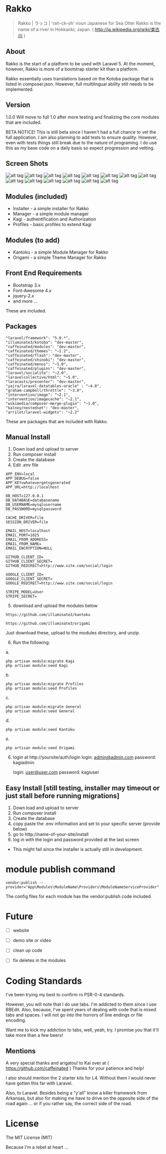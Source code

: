 # Rakko

> Rakko | ラッコ | 'rah-ck-oh'
> noun
> Japanese for Sea Otter
> Rakko is the name of a river in Hokkaido, Japan. ( http://ja.wikipedia.org/wiki/楽古川 )



## About
Rakko is the start of a platform to be used with Laravel 5.
At the moment, however, Rakko is more of a bootstrap starter kit than a platform.


Rakko essentially uses translations based on the Kotoba package that is listed in composer.json.
However, full multilingual ability still needs to be implemented.



## Version
1.0.0
Will move to full 1.0 after more testing and finalizing the core modules that are included.

BETA NOTICE!
This is still beta since I haven't had a full chance to vet the full application.
I am also planning to add tests to ensure quality.
However, even with tests things still break due to the nature of programing.
I do use this as my base code on a daily basis so expect progression and vetting.



## Screen Shots

![alt tag](https://raw.github.com/illuminate3/rakko/master/public/images/screenshots/welcome.png)
![alt tag](https://raw.github.com/illuminate3/rakko/master/public/images/screenshots/installer.png)
![alt tag](https://raw.github.com/illuminate3/rakko/master/public/images/screenshots/main_page.png)
![alt tag](https://raw.github.com/illuminate3/rakko/master/public/images/screenshots/multi_lingual.png)
![alt tag](https://raw.github.com/illuminate3/rakko/master/public/images/screenshots/social_login.png)
![alt tag](https://raw.github.com/illuminate3/rakko/master/public/images/screenshots/admin_dash.png)
![alt tag](https://raw.github.com/illuminate3/rakko/master/public/images/screenshots/modules.png)
![alt tag](https://raw.github.com/illuminate3/rakko/master/public/images/screenshots/themes.png)
![alt tag](https://raw.github.com/illuminate3/rakko/master/public/images/screenshots/users.png)
![alt tag](https://raw.github.com/illuminate3/rakko/master/public/images/screenshots/user_info.png)
![alt tag](https://raw.github.com/illuminate3/rakko/master/public/images/screenshots/edit_user.png)
![alt tag](https://raw.github.com/illuminate3/rakko/master/public/images/screenshots/edit_role.png)
![alt tag](https://raw.github.com/illuminate3/rakko/master/public/images/screenshots/permissions.png)
![alt tag](https://raw.github.com/illuminate3/rakko/master/public/images/screenshots/profile.png)



## Modules (included)
* Installer - a simple installer for Rakko
* Manager - a simple module manager
* Kagi - authentification and Authorization
* Profiles - basic profiles to extend Kagi



## Modules (to add)
* Kantoku - a simple Module Manager for Rakko
* Origami - a simple Theme Manager for Rakko


## Front End Requirements
* Bootstrap 3.x
* Font-Awesome 4.x
* jquery-2.x
* and more ...

These are included.


## Packages
```
"laravel/framework": "5.0.*",
"illuminate3/kotoba": "dev-master",
"caffeinated/modules": "dev-master",
"caffeinated/themes": "~1.2",
"caffeinated/flash": "dev-master",
"caffeinated/shinobi": "dev-master",
"caffeinated/menus": "~1.0",
"caffeinated/plugins": "dev-master",
"laravel/socialite": "~2.0",
"laravelcollective/html": "~5.0",
"laracasts/presenter": "dev-master",
"yajra/laravel-datatables-oracle" : "~4.0",
"graham-campbell/throttle": "~3.0",
"intervention/image": "~2.1",
"intervention/imagecache": "~2.1",
"wikimedia/composer-merge-plugin": "~1.0",
"kalnoy/nestedset": "dev-master",
"arrilot/laravel-widgets": "~2.2"
```

These are packages that are included with Rakko.



## Manual Install

1. Down load and upload to server
2. Run composer install
3. Create the database
4. Edit .env file
```
APP_ENV=local
APP_DEBUG=false
APP_KEY=whatevergetsgenerated
APP_URL=http://localhost

DB_HOST=127.0.0.1
DB_DATABASE=databasename
DB_USERNAME=mysqlusername
DB_PASSWORD=mysqlpassword

CACHE_DRIVER=file
SESSION_DRIVER=file

EMAIL_HOST=localhost
EMAIL_PORT=1025
EMAIL_FROM_ADDRESS=
EMAIL_FROM_NAME=
EMAIL_ENCRYPTION=NULL

GITHUB_CLIENT_ID=
GITHUB_CLIENT_SECRET=
GITHUB_REDIRECT=http://www.site.com/social/login

GOOGLE_CLIENT_ID=
GOOGLE_CLIENT_SECRET=
GOOGLE_REDIRECT=http://www.site.com/social/login

STRIPE_MODEL=User
STRIPE_SECRET=
```
5. download and upload the modules below
```
https://github.com/illuminate3/kantoku

https://github.com/illuminate3/origami
```

Just download these, upload to the modules directory, and unzip.

6. Run the following:

a.
```
php artisan module:migrate Kagi
php artisan module:seed Kagi
```
b.
```
php artisan module:migrate Profiles
php artisan module:seed Profiles
```
c.
```
php artisan module:migrate General
php artisan module:seed General
```
d.
```
php artisan module:seed Kantoku
```
e.
```
php artisan module:seed Origami
```

6. login at http://yoursite/auth/login
	login:		admin@admin.com
	password:	kagiadmin

	login:		user@user.com
	password:	kagiuser



## Easy Install [still testing, installer may timeout or just stall before running migrations]

1. Down load and upload to server
2. Run composer install
3. Create the database
4. copy paste the .env information and set to your specific server (provide below)
5. go to http://name-of-your-site/install
6. log in with the login and password provided at the last screen


* This might fail since the installer is actually still in development.



# module publish command
```
vendor:publish --provider="App\Modules\ModuleName\Providers\ModuleNameServiceProvider"
```
The config files for each module has the vendor:publish code included.



# Future
- [ ] website
- [ ] demo site or video
- [ ] clean up code
- [ ] fix deletes in the modules



# Coding Standards
I've been trying my best to confirm ro PSR-0-4 standards.

However, you will note that I do use tabs. I'm addicted to them since I use BBEdit. Also,
because, I've spent years of dealing with code that is mixed tabs and spaces.
I will not go into the horrors of line endings or file encoding.

Want me to kick my addiction to tabs, well, yeah, try.
I promise you that it'll take more than a few beers!



## Mentions
A very special thanks and arigatou! to Kai over at ( https://github.com/caffeinated )
Thanks for your patience and help!

I also should mention the 2 starter kits for L4. Without them I would never have gotten this far with Laravel.

Also, to Laravel. Besides being a "y'all" know a killer framework from Arkansas,
but also for making me have to drive on the opposite side of the road again ... or if you rather say,
the correct side of the road.



# License
The MIT License (MIT)

Because I'm a rebel at heart ...
